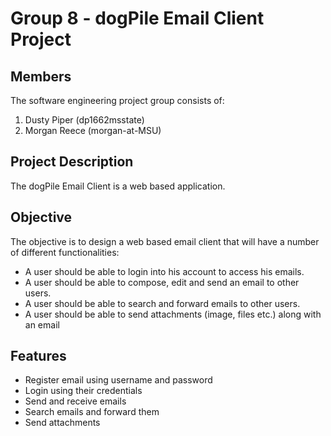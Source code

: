 # Group 8 - dogPile Email Client Project

## Members

The software engineering project group consists of:
1. Dusty Piper (dp1662msstate)
2. Morgan Reece (morgan-at-MSU)

## Project Description
The dogPile Email Client is a web based application.

## Objective
The objective is to design a web based email client that will have a number of different functionalities:
- A user should be able to login into his account to access his emails. 
- A user should be able to compose, edit and send an email to other users. 
- A user should be able to search and forward emails to other users. 
- A user should be able to send attachments (image, files etc.) along with an email 

## Features
- Register email using username and password
- Login using their credentials
- Send and receive emails
- Search emails and forward them
- Send attachments
